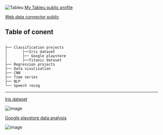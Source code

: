 ![Tableu](https://img.shields.io/badge/Tableu-black.svg) [My Tableu public profile](https://public.tableau.com/profile/karan6916#!/)  


[Web data connector public](https://community.tableau.com/s/groups)


## Table of conent


```

├── Classification projects
│       ├──Iris dataset
│       ├── Google playstore 
│       ├──Titanic dataset
├── Regression projects
├── Data visulization 
├── CNN
├── Time series
├── NLP
└── Speech recog

```
---------------------------------------------------------------------------------------------------------------------------------------

[Iris dataset](https://public.tableau.com/profile/karan6916#!/vizhome/Book1_16076268942200/Dashboard1?publish=yes)

![image](https://user-images.githubusercontent.com/62024355/101943439-12a75980-3c11-11eb-9282-53bf93e82655.png)



[Google playstore data analysis](https://public.tableau.com/profile/karan6916#!/vizhome/googleplaystoreanalysis/Sheet1)

![image](https://user-images.githubusercontent.com/62024355/101944108-3323e380-3c12-11eb-83e8-9f2ff586b6c1.png)
